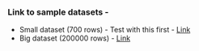 ### Link to sample datasets - 
- Small dataset (700 rows) - Test with this first - [Link](https://drive.google.com/file/d/1Br1MLtz7N1O764t8H54rnaglINmOK6Vs/view?usp=sharing)
- Big dataset (200000 rows) - [Link](https://drive.google.com/file/d/1fjeqduFZ8k9NFllYD1CuQ__f9s-O2NUt/view?usp=sharing)
